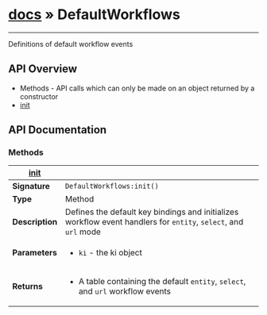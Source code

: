 # [docs](index.md) » DefaultWorkflows
---

Definitions of default workflow events


## API Overview
* Methods - API calls which can only be made on an object returned by a constructor
 * [init](#init)

## API Documentation

### Methods

| [init](#init)         |                                                                                     |
| --------------------------------------------|-------------------------------------------------------------------------------------|
| **Signature**                               | `DefaultWorkflows:init()`                                                                    |
| **Type**                                    | Method                                                                     |
| **Description**                             | Defines the default key bindings and initializes workflow event handlers for `entity`, `select`, and `url` mode                                                                     |
| **Parameters**                              | <ul><li>`ki` - the ki object</li></ul> |
| **Returns**                                 | <ul><li>A table containing the default `entity`, `select`, and `url` workflow events</li></ul>          |

